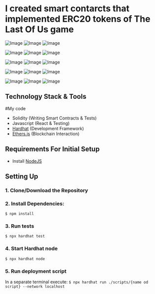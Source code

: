 # I created smart contarcts that implemented ERC20 tokens of The Last Of Us game

![Image](https://github.com/turnMeUpSon/ERC20-Tokens-TheLastOfUs/blob/main/Screenshot%20from%202022-12-25%2018-24-52.png)
![Image](https://github.com/turnMeUpSon/ERC20-Tokens-TheLastOfUs/blob/main/tlou.jpg)
![Image](https://github.com/turnMeUpSon/ERC20-Tokens-TheLastOfUs/blob/main/Screenshot%20from%202022-12-25%2018-07-09.png)

![Image](https://github.com/turnMeUpSon/ERC20-Tokens-TheLastOfUs/blob/main/Screenshot%20from%202022-12-25%2018-25-46.png)
![Image](https://github.com/turnMeUpSon/ERC20-Tokens-TheLastOfUs/blob/main/infected.jpg)
![Image](https://github.com/turnMeUpSon/ERC20-Tokens-TheLastOfUs/blob/main/Screenshot%20from%202022-12-25%2018-08-37.png)

![Image](https://github.com/turnMeUpSon/ERC20-Tokens-TheLastOfUs/blob/main/Screenshot%20from%202022-12-25%2018-26-09.png)
![Image](https://github.com/turnMeUpSon/ERC20-Tokens-TheLastOfUs/blob/main/hunters.webp)
![Image](https://github.com/turnMeUpSon/ERC20-Tokens-TheLastOfUs/blob/main/Screenshot%20from%202022-12-25%2018-18-34.png)

![Image](https://github.com/turnMeUpSon/ERC20-Tokens-TheLastOfUs/blob/main/Screenshot%20from%202022-12-25%2018-26-27.png)
![Image](https://github.com/turnMeUpSon/ERC20-Tokens-TheLastOfUs/blob/main/civilians.jpeg)
![Image](https://github.com/turnMeUpSon/ERC20-Tokens-TheLastOfUs/blob/main/Screenshot%20from%202022-12-25%2018-18-34.png)

![Image](https://github.com/turnMeUpSon/ERC20-Tokens-TheLastOfUs/blob/main/Screenshot%20from%202022-12-25%2018-27-37.png)
![Image](https://github.com/turnMeUpSon/ERC20-Tokens-TheLastOfUs/blob/main/cicadas.webp)
![Image](https://github.com/turnMeUpSon/ERC20-Tokens-TheLastOfUs/blob/main/Screenshot%20from%202022-12-25%2018-22-17.png)

## Technology Stack & Tools

#My code

- Solidity (Writing Smart Contracts & Tests)
- Javascript (React & Testing)
- [Hardhat](https://hardhat.org/) (Development Framework)
- [Ethers.js](https://docs.ethers.io/v5/) (Blockchain Interaction)

## Requirements For Initial Setup

- Install [NodeJS](https://nodejs.org/en/)

## Setting Up

### 1. Clone/Download the Repository

### 2. Install Dependencies:

`$ npm install`

### 3. Run tests

`$ npx hardhat test`

### 4. Start Hardhat node

`$ npx hardhat node`

### 5. Run deployment script

In a separate terminal execute:
`$ npx hardhat run ./scripts/{name od script} --network localhost`
